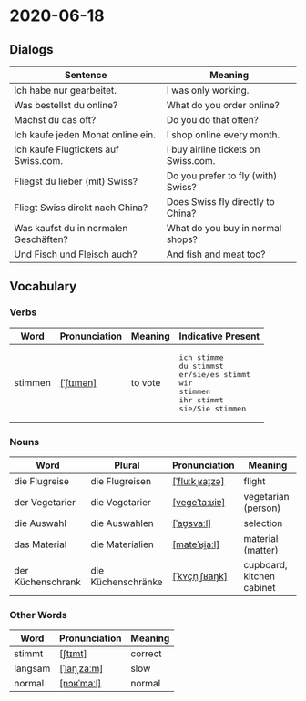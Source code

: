 # 2020-06-18

## Dialogs

| Sentence                              | Meaning                             |
| ------------------------------------- | ----------------------------------- |
| Ich habe nur gearbeitet.              | I was only working.                 |
| Was bestellst du online?              | What do you order online?           |
| Machst du das oft?                    | Do you do that often?               |
| Ich kaufe jeden Monat online ein.     | I shop online every month.          |
| Ich kaufe Flugtickets auf Swiss.com.  | I buy airline tickets on Swiss.com. |
| Fliegst du lieber (mit) Swiss?        | Do you prefer to fly (with) Swiss?  |
| Fliegt Swiss direkt nach China?       | Does Swiss fly directly to China?   |
| Was kaufst du in normalen Geschäften? | What do you buy in normal shops?    |
| Und Fisch und Fleisch auch?           | And fish and meat too?              |

## Vocabulary

### Verbs

| Word    | Pronunciation | Meaning | Indicative Present |
| ------- | ------------- | ------- | ------------------ |
|stimmen|[[ˈʃtɪmən]](https://cdn.duden.de/_media_/audio/ID4111241_381100092.mp3)|to vote|<pre>ich       stimme<br>du        stimmst<br>er/sie/es stimmt<br>wir       stimmen<br>ihr       stimmt<br>sie/Sie   stimmen</pre>|

### Nouns

| Word              | Plural | Pronunciation | Meaning |
| ----------------- | ------ | ------------- | ------- |
|die Flugreise|die Flugreisen|[[ˈfluːkˌʁaɪ̯zə]](https://upload.wikimedia.org/wikipedia/commons/c/cb/De-Flugreise.ogg)|flight|
|der Vegetarier|die Vegetarier|[[veɡeˈtaːʁiɐ]](https://cdn.duden.de/_media_/audio/ID4521931_203403563.mp3)|vegetarian (person)|
|die Auswahl|die Auswahlen|[[ˈaʊ̯svaːl]](https://cdn.duden.de/_media_/audio/ID4134101_231552173.mp3)|selection|
|das Material|die Materialien|[[mateˈʁi̯aːl]](https://cdn.duden.de/_media_/audio/ID4108895_52773972.mp3)|material (matter)|
|der Küchenschrank|die Küchenschränke|[[ˈkʏçn̩ˌʃʁaŋk]](https://cdn.duden.de/_media_/audio/ID4520429_121012550.mp3)|cupboard, kitchen cabinet|

### Other Words

| Word    | Pronunciation | Meaning |
| ------- | ------------- | ------- |
|stimmt|[[ʃtɪmt]](https://upload.wikimedia.org/wikipedia/commons/5/58/De-stimmt.ogg)|correct|
|langsam|[[ˈlaŋˌzaːm]](https://cdn.duden.de/_media_/audio/ID4106844_502524612.mp3)|slow|
|normal|[[nɔʁˈmaːl]](https://cdn.duden.de/_media_/audio/ID4112290_505321926.mp3)|normal|
